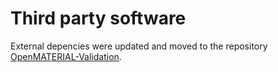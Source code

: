Third party software
====================

External depencies were updated and moved to the repository [OpenMATERIAL-Validation](https://github.com/LudwigFriedmann/OpenMATERIAL-Validation).
